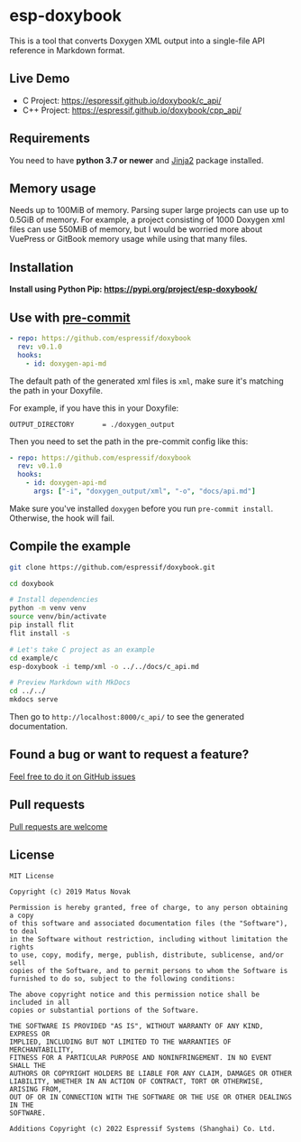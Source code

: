 # esp-doxybook

This is a tool that converts Doxygen XML output into a single-file API reference in Markdown format.

## Live Demo

- C Project: https://espressif.github.io/doxybook/c_api/
- C++ Project: https://espressif.github.io/doxybook/cpp_api/

## Requirements

You need to have **python 3.7 or newer** and [Jinja2](http://jinja.pocoo.org/docs/2.10/intro/) package installed.

## Memory usage

Needs up to 100MiB of memory. Parsing super large projects can use up to 0.5GiB of memory. For example, a project consisting of 1000 Doxygen xml files can use 550MiB of memory, but I would be worried more about VuePress or GitBook memory usage while using that many files.

## Installation

**Install using Python Pip: <https://pypi.org/project/esp-doxybook/>**

## Use with [pre-commit](https://pre-commit.com/)

```yaml
- repo: https://github.com/espressif/doxybook
  rev: v0.1.0
  hooks:
    - id: doxygen-api-md
```

The default path of the generated xml files is `xml`, make sure it's matching the path in your Doxyfile.

For example, if you have this in your Doxyfile:

```
OUTPUT_DIRECTORY       = ./doxygen_output
```

Then you need to set the path in the pre-commit config like this:

```yaml
- repo: https://github.com/espressif/doxybook
  rev: v0.1.0
  hooks:
    - id: doxygen-api-md
      args: ["-i", "doxygen_output/xml", "-o", "docs/api.md"]
```

Make sure you've installed `doxygen` before you run `pre-commit install`. Otherwise, the hook will fail.

## Compile the example

```bash
git clone https://github.com/espressif/doxybook.git

cd doxybook

# Install dependencies
python -m venv venv
source venv/bin/activate
pip install flit
flit install -s

# Let's take C project as an example
cd example/c
esp-doxybook -i temp/xml -o ../../docs/c_api.md

# Preview Markdown with MkDocs
cd ../../
mkdocs serve
```

Then go to `http://localhost:8000/c_api/` to see the generated documentation.

## Found a bug or want to request a feature?

[Feel free to do it on GitHub issues](https://github.com/espressif/doxybook/issues)

## Pull requests

[Pull requests are welcome](https://github.com/espressif/doxybook/pulls)

## License

```
MIT License

Copyright (c) 2019 Matus Novak

Permission is hereby granted, free of charge, to any person obtaining a copy
of this software and associated documentation files (the "Software"), to deal
in the Software without restriction, including without limitation the rights
to use, copy, modify, merge, publish, distribute, sublicense, and/or sell
copies of the Software, and to permit persons to whom the Software is
furnished to do so, subject to the following conditions:

The above copyright notice and this permission notice shall be included in all
copies or substantial portions of the Software.

THE SOFTWARE IS PROVIDED "AS IS", WITHOUT WARRANTY OF ANY KIND, EXPRESS OR
IMPLIED, INCLUDING BUT NOT LIMITED TO THE WARRANTIES OF MERCHANTABILITY,
FITNESS FOR A PARTICULAR PURPOSE AND NONINFRINGEMENT. IN NO EVENT SHALL THE
AUTHORS OR COPYRIGHT HOLDERS BE LIABLE FOR ANY CLAIM, DAMAGES OR OTHER
LIABILITY, WHETHER IN AN ACTION OF CONTRACT, TORT OR OTHERWISE, ARISING FROM,
OUT OF OR IN CONNECTION WITH THE SOFTWARE OR THE USE OR OTHER DEALINGS IN THE
SOFTWARE.

Additions Copyright (c) 2022 Espressif Systems (Shanghai) Co. Ltd.
```
